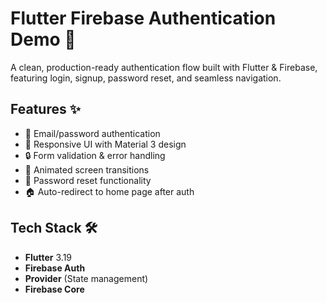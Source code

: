 # Flutter Firebase Authentication Demo 🔐  
A clean, production-ready authentication flow built with Flutter & Firebase, featuring login, signup, password reset, and seamless navigation. 

## Features ✨  
- 🚀 Email/password authentication  
- 📱 Responsive UI with Material 3 design  
- 🔒 Form validation & error handling  
- 🔄 Animated screen transitions  
- 📧 Password reset functionality  
- 🏠 Auto-redirect to home page after auth  

## Tech Stack 🛠️  
- **Flutter** 3.19  
- **Firebase Auth**  
- **Provider** (State management)  
- **Firebase Core**  

